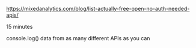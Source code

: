 https://mixedanalytics.com/blog/list-actually-free-open-no-auth-needed-apis/

15 minutes

console.log() data from as many different APIs as you can

<!-- part 2

10 minutes

display some of the data on screen (text or images)

post the link in the discord -->
